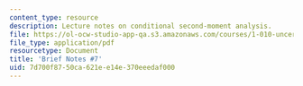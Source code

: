 ```yaml
---
content_type: resource
description: Lecture notes on conditional second-moment analysis.
file: https://ol-ocw-studio-app-qa.s3.amazonaws.com/courses/1-010-uncertainty-in-engineering-fall-2008/7d700f8750ca621ee14e370eeedaf000_notes_07.pdf
file_type: application/pdf
resourcetype: Document
title: 'Brief Notes #7'
uid: 7d700f87-50ca-621e-e14e-370eeedaf000
---
```

